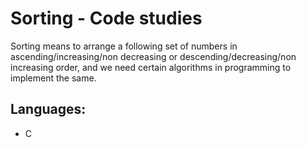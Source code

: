 # Sorting - Code studies

Sorting means to arrange a following set of numbers in ascending/increasing/non decreasing or descending/decreasing/non increasing order, and we need certain algorithms in programming to implement the same.

## Languages:
- C